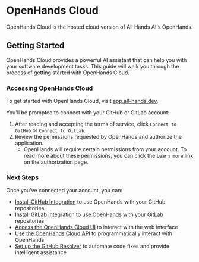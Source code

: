 # OpenHands Cloud

OpenHands Cloud is the hosted cloud version of All Hands AI's OpenHands.

## Getting Started

OpenHands Cloud provides a powerful AI assistant that can help you with your software development tasks. This guide will walk you through the process of getting started with OpenHands Cloud.

### Accessing OpenHands Cloud

To get started with OpenHands Cloud, visit [app.all-hands.dev](https://app.all-hands.dev).

You'll be prompted to connect with your GitHub or GitLab account:

1. After reading and accepting the terms of service, click `Connect to GitHub` or `Connect to GitLab`.
2. Review the permissions requested by OpenHands and authorize the application.
   - OpenHands will require certain permissions from your account. To read more about these permissions,
     you can click the `Learn more` link on the authorization page.

### Next Steps

Once you've connected your account, you can:

- [Install GitHub Integration](./github-installation.md) to use OpenHands with your GitHub repositories
- [Install GitLab Integration](./gitlab-installation.md) to use OpenHands with your GitLab repositories
- [Access the OpenHands Cloud UI](./cloud-ui.md) to interact with the web interface
- [Use the OpenHands Cloud API](./cloud-api.md) to programmatically interact with OpenHands
- [Set up the GitHub Resolver](./cloud-github-resolver.md) to automate code fixes and provide intelligent assistance

